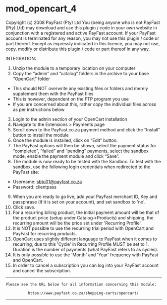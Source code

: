 mod_opencart_4
==============
Copyright (c) 2008 PayFast (Pty) Ltd
You (being anyone who is not PayFast (Pty) Ltd) may download and use this plugin / code in your own website in conjunction with a registered and active PayFast account. If your PayFast account is terminated for any reason, you may not use this plugin / code or part thereof.
Except as expressly indicated in this licence, you may not use, copy, modify or distribute this plugin / code or part thereof in any way.

INTEGRATION:
1. Unzip the module to a temporary location on your computer
2. Copy the “admin” and “catalog” folders in the archive to your base “OpenCart” folder
- This should NOT overwrite any existing files or folders and merely supplement them with the PayFast files
- This is however, dependent on the FTP program you use
- If you are concerned about this, rather copy the individual files across as per instructions below
3. Login to the admin section of your OpenCart installation
4. Navigate to the Extensions > Payments page
5. Scroll down to the PayFast.co.za payment method and click the “Install” button to install the module
6. Once the module is installed, click on “Edit” button.
7. The PayFast options will then be shown, select the payment status for “completed”, “failed” and “pending” payments, select the sandbox mode, enable the payment module and click “Save”.
8. The module is now ready to be tested with the Sandbox. To test with the sandbox, use the following login credentials when redirected to the PayFast site:
- Username: sbtu01@payfast.co.za
- Password: clientpass
9. When you are ready to go live, add your PayFast merchant ID, Key and passphrase (if it is set on your account), and set sandbox to 'no'.
10. Click save.
11. For a recurring billing product, the initial payment amount will be that of the product price (setup under Catalog->Products) and shipping, the recurring amount will be the price set under 'Recurring Profile'.
12. It is NOT possible to use the recurring trial period with OpenCart and PayFast for recurring products.
13. OpenCart uses slightly different language to PayFast when it comes to recurring, due to this 'Cycle' in Recurring Profile MUST be set to 1. Duration is the number of payments (what PayFast refers to as cycles).
14. It is only possible to use the 'Month' and 'Year' frequency with PayFast and OpenCart.
15. In order to cancel a subscription you can log into your PayFast account and cancel the subscription.

******************************************************************************

    Please see the URL below for all information concerning this module:

              https://www.payfast.co.za/shopping-carts/opencart/

******************************************************************************
